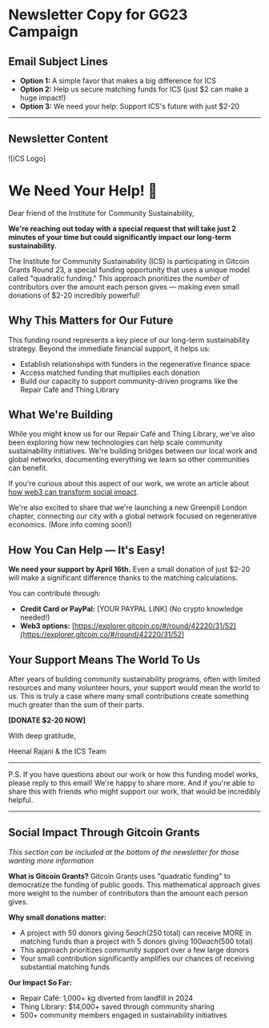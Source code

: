 # Newsletter Copy for GG23 Campaign

## Email Subject Lines
- **Option 1:** A simple favor that makes a big difference for ICS
- **Option 2:** Help us secure matching funds for ICS (just $2 can make a huge impact!)
- **Option 3:** We need your help: Support ICS's future with just $2-20

---

## Newsletter Content

![ICS Logo]

# We Need Your Help! 💚

Dear friend of the Institute for Community Sustainability,

**We're reaching out today with a special request that will take just 2 minutes of your time but could significantly impact our long-term sustainability.**

The Institute for Community Sustainability (ICS) is participating in Gitcoin Grants Round 23, a special funding opportunity that uses a unique model called "quadratic funding." This approach prioritizes the *number* of contributors over the amount each person gives — making even small donations of $2-20 incredibly powerful!

## Why This Matters for Our Future

This funding round represents a key piece of our long-term sustainability strategy. Beyond the immediate financial support, it helps us:

- Establish relationships with funders in the regenerative finance space
- Access matched funding that multiplies each donation
- Build our capacity to support community-driven programs like the Repair Café and Thing Library

## What We're Building

While you might know us for our Repair Café and Thing Library, we've also been exploring how new technologies can help scale community sustainability initiatives. We're building bridges between our local work and global networks, documenting everything we learn so other communities can benefit.

If you're curious about this aspect of our work, we wrote an article about [how web3 can transform social impact](https://pub.superbenefit.org/reimagining-power-how-web3-can-transform-social-impact).

We're also excited to share that we're launching a new Greenpill London chapter, connecting our city with a global network focused on regenerative economics. (More info coming soon!)

## How You Can Help — It's Easy!

**We need your support by April 16th.** Even a small donation of just $2-20 will make a significant difference thanks to the matching calculations.

You can contribute through:
- **Credit Card or PayPal:** [YOUR PAYPAL LINK] (No crypto knowledge needed!)
- **Web3 options:** [https://explorer.gitcoin.co/#/round/42220/31/52](https://explorer.gitcoin.co/#/round/42220/31/52)

## Your Support Means The World To Us

After years of building community sustainability programs, often with limited resources and many volunteer hours, your support would mean the world to us. This is truly a case where many small contributions create something much greater than the sum of their parts.

**[DONATE $2-20 NOW]**

With deep gratitude,

Heenal Rajani & the ICS Team

---

P.S. If you have questions about our work or how this funding model works, please reply to this email! We're happy to share more. And if you're able to share this with friends who might support our work, that would be incredibly helpful.

---

## Social Impact Through Gitcoin Grants

*This section can be included at the bottom of the newsletter for those wanting more information*

**What is Gitcoin Grants?**
Gitcoin Grants uses "quadratic funding" to democratize the funding of public goods. This mathematical approach gives more weight to the number of contributors than the amount each person gives.

**Why small donations matter:**
- A project with 50 donors giving $5 each ($250 total) can receive MORE in matching funds than a project with 5 donors giving $100 each ($500 total)
- This approach prioritizes community support over a few large donors
- Your small contribution significantly amplifies our chances of receiving substantial matching funds

**Our Impact So Far:**
- Repair Café: 1,000+ kg diverted from landfill in 2024
- Thing Library: $14,000+ saved through community sharing
- 500+ community members engaged in sustainability initiatives